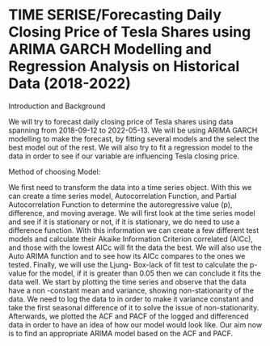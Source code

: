 # TIME SERISE/Forecasting Daily Closing Price of Tesla Shares using ARIMA GARCH Modelling and Regression Analysis on Historical Data (2018-2022) 

Introduction and Background

We will try to forecast daily closing price of Tesla shares using data spanning from 2018-09-12 to 2022-05-13. We will be using ARIMA GARCH modelling to make the forecast, by fitting several models and the select the best model out of the rest.
We will also try to fit a regression model to the data in order to see if our variable are influencing Tesla closing price.

Method of choosing Model:  

We first need to transform the data into a time series object. With this we can create a time series model, Autocorrelation Function, and Partial Autocorrelation Function to determine the autoregressive value (p), difference, and moving average. We will first look at the time series model and see if it is stationary or not, if it is stationary, we do need to use a difference function. With this information we can create a few different test models and calculate their Akaike Information Criterion correlated (AICc), and those with the lowest AICc will fit the data the best. We will also use the Auto ARIMA function and to see how its AICc compares to the ones we tested. Finally, we will use the Ljung- Box-lack of fit test to calculate the p-value for the model, if it is greater than 0.05 then we can conclude it fits the data well.
We start by plotting the time series and observe that the data have a non -constant mean and variance, showing non-stationarity of the data. We need to log the data to in order to make it variance constant and take the first seasonal difference of it to solve the issue of non-stationarity. Afterwards, we plotted the ACF and PACF of the logged and differenced data in order to have an idea of how our model would look like. Our aim now is to find an appropriate ARIMA model based on the ACF and PACF.
